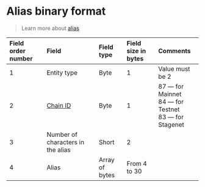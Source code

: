 # Alias binary format

> Learn more about [alias](/en/blockchain/account/alias)

| Field order number | Field | Field type | Field size in bytes | Comments |
| :--- | :--- | :--- | :--- | :--- |
| 1 | Entity type | Byte | 1 | Value must be 2 |
| 2 | [Chain ID](/en/blockchain/blockchain-network/#chain-id)| Byte | 1 | 87 — for Mainnet<br>84 — for Testnet<br>83 — for Stagenet |
| 3 | Number of characters in the alias | Short | 2 | |
| 4 | Alias | Array of bytes | From 4 to 30 | | |
